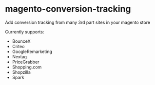 magento-conversion-tracking
===========================

Add conversion tracking from many 3rd part sites in your magento store

Currently supports:
* BounceX
* Criteo
* GoogleRemarketing
* Nextag
* PriceGrabber
* Shopping.com
* Shopzilla
* Spark